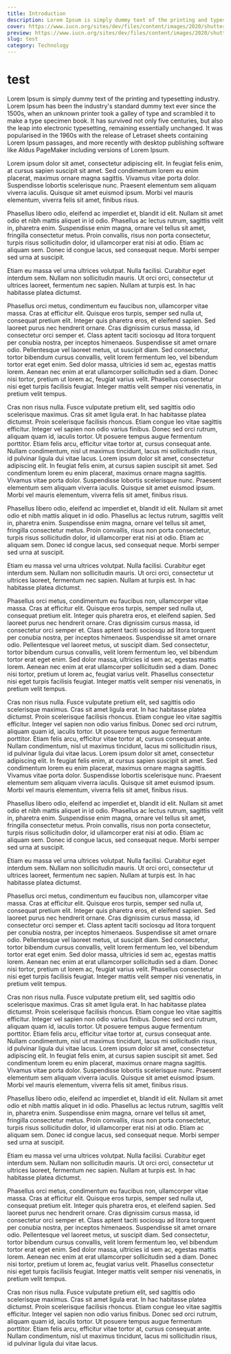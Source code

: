 ```yaml
---
title: Introduction
description: Lorem Ipsum is simply dummy text of the printing and typesetting industry. Lorem Ipsum has been the industry's standard dummy text ever since the 1500s, when an unknown printer took a galley of type and scrambled it to make a type specimen book.
cover: https://www.iucn.org/sites/dev/files/content/images/2020/shutterstock_1458128810.jpg
preview: https://www.iucn.org/sites/dev/files/content/images/2020/shutterstock_1458128810.jpg
slug: test
category: Technology
---
```


# test
Lorem Ipsum is simply dummy text of the printing and typesetting industry. Lorem Ipsum has been the industry's standard dummy text ever since the 1500s, when an unknown printer took a galley of type and scrambled it to make a type specimen book. It has survived not only five centuries, but also the leap into electronic typesetting, remaining essentially unchanged. It was popularised in the 1960s with the release of Letraset sheets containing Lorem Ipsum passages, and more recently with desktop publishing software like Aldus PageMaker including versions of Lorem Ipsum.


Lorem ipsum dolor sit amet, consectetur adipiscing elit. In feugiat felis enim, at cursus sapien suscipit sit amet. Sed condimentum lorem eu enim placerat, maximus ornare magna sagittis. Vivamus vitae porta dolor. Suspendisse lobortis scelerisque nunc. Praesent elementum sem aliquam viverra iaculis. Quisque sit amet euismod ipsum. Morbi vel mauris elementum, viverra felis sit amet, finibus risus.

Phasellus libero odio, eleifend ac imperdiet et, blandit id elit. Nullam sit amet odio et nibh mattis aliquet in id odio. Phasellus ac lectus rutrum, sagittis velit in, pharetra enim. Suspendisse enim magna, ornare vel tellus sit amet, fringilla consectetur metus. Proin convallis, risus non porta consectetur, turpis risus sollicitudin dolor, id ullamcorper erat nisi at odio. Etiam ac aliquam sem. Donec id congue lacus, sed consequat neque. Morbi semper sed urna at suscipit.

Etiam eu massa vel urna ultrices volutpat. Nulla facilisi. Curabitur eget interdum sem. Nullam non sollicitudin mauris. Ut orci orci, consectetur ut ultrices laoreet, fermentum nec sapien. Nullam at turpis est. In hac habitasse platea dictumst.

Phasellus orci metus, condimentum eu faucibus non, ullamcorper vitae massa. Cras at efficitur elit. Quisque eros turpis, semper sed nulla ut, consequat pretium elit. Integer quis pharetra eros, et eleifend sapien. Sed laoreet purus nec hendrerit ornare. Cras dignissim cursus massa, id consectetur orci semper et. Class aptent taciti sociosqu ad litora torquent per conubia nostra, per inceptos himenaeos. Suspendisse sit amet ornare odio. Pellentesque vel laoreet metus, ut suscipit diam. Sed consectetur, tortor bibendum cursus convallis, velit lorem fermentum leo, vel bibendum tortor erat eget enim. Sed dolor massa, ultricies id sem ac, egestas mattis lorem. Aenean nec enim at erat ullamcorper sollicitudin sed a diam. Donec nisi tortor, pretium ut lorem ac, feugiat varius velit. Phasellus consectetur nisi eget turpis facilisis feugiat. Integer mattis velit semper nisi venenatis, in pretium velit tempus.

Cras non risus nulla. Fusce vulputate pretium elit, sed sagittis odio scelerisque maximus. Cras sit amet ligula erat. In hac habitasse platea dictumst. Proin scelerisque facilisis rhoncus. Etiam congue leo vitae sagittis efficitur. Integer vel sapien non odio varius finibus. Donec sed orci rutrum, aliquam quam id, iaculis tortor. Ut posuere tempus augue fermentum porttitor. Etiam felis arcu, efficitur vitae tortor at, cursus consequat ante. Nullam condimentum, nisl ut maximus tincidunt, lacus mi sollicitudin risus, id pulvinar ligula dui vitae lacus.
Lorem ipsum dolor sit amet, consectetur adipiscing elit. In feugiat felis enim, at cursus sapien suscipit sit amet. Sed condimentum lorem eu enim placerat, maximus ornare magna sagittis. Vivamus vitae porta dolor. Suspendisse lobortis scelerisque nunc. Praesent elementum sem aliquam viverra iaculis. Quisque sit amet euismod ipsum. Morbi vel mauris elementum, viverra felis sit amet, finibus risus.

Phasellus libero odio, eleifend ac imperdiet et, blandit id elit. Nullam sit amet odio et nibh mattis aliquet in id odio. Phasellus ac lectus rutrum, sagittis velit in, pharetra enim. Suspendisse enim magna, ornare vel tellus sit amet, fringilla consectetur metus. Proin convallis, risus non porta consectetur, turpis risus sollicitudin dolor, id ullamcorper erat nisi at odio. Etiam ac aliquam sem. Donec id congue lacus, sed consequat neque. Morbi semper sed urna at suscipit.

Etiam eu massa vel urna ultrices volutpat. Nulla facilisi. Curabitur eget interdum sem. Nullam non sollicitudin mauris. Ut orci orci, consectetur ut ultrices laoreet, fermentum nec sapien. Nullam at turpis est. In hac habitasse platea dictumst.

Phasellus orci metus, condimentum eu faucibus non, ullamcorper vitae massa. Cras at efficitur elit. Quisque eros turpis, semper sed nulla ut, consequat pretium elit. Integer quis pharetra eros, et eleifend sapien. Sed laoreet purus nec hendrerit ornare. Cras dignissim cursus massa, id consectetur orci semper et. Class aptent taciti sociosqu ad litora torquent per conubia nostra, per inceptos himenaeos. Suspendisse sit amet ornare odio. Pellentesque vel laoreet metus, ut suscipit diam. Sed consectetur, tortor bibendum cursus convallis, velit lorem fermentum leo, vel bibendum tortor erat eget enim. Sed dolor massa, ultricies id sem ac, egestas mattis lorem. Aenean nec enim at erat ullamcorper sollicitudin sed a diam. Donec nisi tortor, pretium ut lorem ac, feugiat varius velit. Phasellus consectetur nisi eget turpis facilisis feugiat. Integer mattis velit semper nisi venenatis, in pretium velit tempus.

Cras non risus nulla. Fusce vulputate pretium elit, sed sagittis odio scelerisque maximus. Cras sit amet ligula erat. In hac habitasse platea dictumst. Proin scelerisque facilisis rhoncus. Etiam congue leo vitae sagittis efficitur. Integer vel sapien non odio varius finibus. Donec sed orci rutrum, aliquam quam id, iaculis tortor. Ut posuere tempus augue fermentum porttitor. Etiam felis arcu, efficitur vitae tortor at, cursus consequat ante. Nullam condimentum, nisl ut maximus tincidunt, lacus mi sollicitudin risus, id pulvinar ligula dui vitae lacus.
Lorem ipsum dolor sit amet, consectetur adipiscing elit. In feugiat felis enim, at cursus sapien suscipit sit amet. Sed condimentum lorem eu enim placerat, maximus ornare magna sagittis. Vivamus vitae porta dolor. Suspendisse lobortis scelerisque nunc. Praesent elementum sem aliquam viverra iaculis. Quisque sit amet euismod ipsum. Morbi vel mauris elementum, viverra felis sit amet, finibus risus.

Phasellus libero odio, eleifend ac imperdiet et, blandit id elit. Nullam sit amet odio et nibh mattis aliquet in id odio. Phasellus ac lectus rutrum, sagittis velit in, pharetra enim. Suspendisse enim magna, ornare vel tellus sit amet, fringilla consectetur metus. Proin convallis, risus non porta consectetur, turpis risus sollicitudin dolor, id ullamcorper erat nisi at odio. Etiam ac aliquam sem. Donec id congue lacus, sed consequat neque. Morbi semper sed urna at suscipit.

Etiam eu massa vel urna ultrices volutpat. Nulla facilisi. Curabitur eget interdum sem. Nullam non sollicitudin mauris. Ut orci orci, consectetur ut ultrices laoreet, fermentum nec sapien. Nullam at turpis est. In hac habitasse platea dictumst.

Phasellus orci metus, condimentum eu faucibus non, ullamcorper vitae massa. Cras at efficitur elit. Quisque eros turpis, semper sed nulla ut, consequat pretium elit. Integer quis pharetra eros, et eleifend sapien. Sed laoreet purus nec hendrerit ornare. Cras dignissim cursus massa, id consectetur orci semper et. Class aptent taciti sociosqu ad litora torquent per conubia nostra, per inceptos himenaeos. Suspendisse sit amet ornare odio. Pellentesque vel laoreet metus, ut suscipit diam. Sed consectetur, tortor bibendum cursus convallis, velit lorem fermentum leo, vel bibendum tortor erat eget enim. Sed dolor massa, ultricies id sem ac, egestas mattis lorem. Aenean nec enim at erat ullamcorper sollicitudin sed a diam. Donec nisi tortor, pretium ut lorem ac, feugiat varius velit. Phasellus consectetur nisi eget turpis facilisis feugiat. Integer mattis velit semper nisi venenatis, in pretium velit tempus.

Cras non risus nulla. Fusce vulputate pretium elit, sed sagittis odio scelerisque maximus. Cras sit amet ligula erat. In hac habitasse platea dictumst. Proin scelerisque facilisis rhoncus. Etiam congue leo vitae sagittis efficitur. Integer vel sapien non odio varius finibus. Donec sed orci rutrum, aliquam quam id, iaculis tortor. Ut posuere tempus augue fermentum porttitor. Etiam felis arcu, efficitur vitae tortor at, cursus consequat ante. Nullam condimentum, nisl ut maximus tincidunt, lacus mi sollicitudin risus, id pulvinar ligula dui vitae lacus.
Lorem ipsum dolor sit amet, consectetur adipiscing elit. In feugiat felis enim, at cursus sapien suscipit sit amet. Sed condimentum lorem eu enim placerat, maximus ornare magna sagittis. Vivamus vitae porta dolor. Suspendisse lobortis scelerisque nunc. Praesent elementum sem aliquam viverra iaculis. Quisque sit amet euismod ipsum. Morbi vel mauris elementum, viverra felis sit amet, finibus risus.

Phasellus libero odio, eleifend ac imperdiet et, blandit id elit. Nullam sit amet odio et nibh mattis aliquet in id odio. Phasellus ac lectus rutrum, sagittis velit in, pharetra enim. Suspendisse enim magna, ornare vel tellus sit amet, fringilla consectetur metus. Proin convallis, risus non porta consectetur, turpis risus sollicitudin dolor, id ullamcorper erat nisi at odio. Etiam ac aliquam sem. Donec id congue lacus, sed consequat neque. Morbi semper sed urna at suscipit.

Etiam eu massa vel urna ultrices volutpat. Nulla facilisi. Curabitur eget interdum sem. Nullam non sollicitudin mauris. Ut orci orci, consectetur ut ultrices laoreet, fermentum nec sapien. Nullam at turpis est. In hac habitasse platea dictumst.

Phasellus orci metus, condimentum eu faucibus non, ullamcorper vitae massa. Cras at efficitur elit. Quisque eros turpis, semper sed nulla ut, consequat pretium elit. Integer quis pharetra eros, et eleifend sapien. Sed laoreet purus nec hendrerit ornare. Cras dignissim cursus massa, id consectetur orci semper et. Class aptent taciti sociosqu ad litora torquent per conubia nostra, per inceptos himenaeos. Suspendisse sit amet ornare odio. Pellentesque vel laoreet metus, ut suscipit diam. Sed consectetur, tortor bibendum cursus convallis, velit lorem fermentum leo, vel bibendum tortor erat eget enim. Sed dolor massa, ultricies id sem ac, egestas mattis lorem. Aenean nec enim at erat ullamcorper sollicitudin sed a diam. Donec nisi tortor, pretium ut lorem ac, feugiat varius velit. Phasellus consectetur nisi eget turpis facilisis feugiat. Integer mattis velit semper nisi venenatis, in pretium velit tempus.

Cras non risus nulla. Fusce vulputate pretium elit, sed sagittis odio scelerisque maximus. Cras sit amet ligula erat. In hac habitasse platea dictumst. Proin scelerisque facilisis rhoncus. Etiam congue leo vitae sagittis efficitur. Integer vel sapien non odio varius finibus. Donec sed orci rutrum, aliquam quam id, iaculis tortor. Ut posuere tempus augue fermentum porttitor. Etiam felis arcu, efficitur vitae tortor at, cursus consequat ante. Nullam condimentum, nisl ut maximus tincidunt, lacus mi sollicitudin risus, id pulvinar ligula dui vitae lacus.
